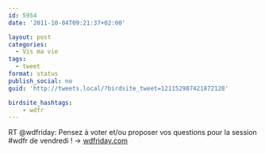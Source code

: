 ```yaml
---
id: 5954
date: '2011-10-04T09:21:37+02:00'

layout: post
categories:
  - Vis ma vie
tags:
  - tweet
format: status
publish_social: no
guid: 'http://tweets.local/?birdsite_tweet=121152987421872128'

birdsite_hashtags:
    - wdfr
---
```


RT @wdfriday: Pensez à voter et/ou proposer vos questions pour la session #wdfr de vendredi ! -&gt; [wdfriday.com](http://wdfriday.com)
